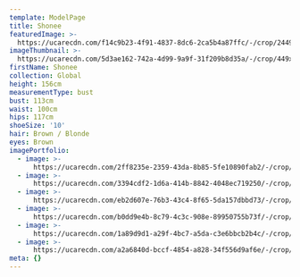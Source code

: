 ```yaml
---
template: ModelPage
title: Shonee
featuredImage: >-
  https://ucarecdn.com/f14c9b23-4f91-4837-8dc6-2ca5b4a87ffc/-/crop/2449x859/0,569/-/preview/
imageThumbnail: >-
  https://ucarecdn.com/5d3ae162-742a-4d99-9a9f-31f209b8d35a/-/crop/449x590/1075,497/-/preview/
firstName: Shonee
collection: Global
height: 156cm
measurementType: bust
bust: 113cm
waist: 100cm
hips: 117cm
shoeSize: '10'
hair: Brown / Blonde
eyes: Brown
imagePortfolio:
  - image: >-
      https://ucarecdn.com/2ff8235e-2359-43da-8b85-5fe10890fab2/-/crop/1632x2127/0,322/-/preview/
  - image: >-
      https://ucarecdn.com/3394cdf2-1d6a-414b-8842-4048ec719250/-/crop/1632x2020/0,429/-/preview/
  - image: >-
      https://ucarecdn.com/eb2d607e-76b3-43c4-8f65-5da157dbbd73/-/crop/1632x1917/0,532/-/preview/
  - image: >-
      https://ucarecdn.com/b0dd9e4b-8c79-4c3c-908e-89950755b73f/-/crop/1751x1250/414,382/-/preview/
  - image: >-
      https://ucarecdn.com/1a89d9d1-a29f-4bc7-a5da-c3e6bbcb2b4c/-/crop/1633x1800/0,649/-/preview/
  - image: >-
      https://ucarecdn.com/a2a6840d-bccf-4854-a828-34f556d9af6e/-/crop/2449x1267/0,365/-/preview/
meta: {}
---
```


